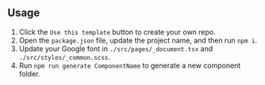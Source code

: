 ## Usage

1. Click the `Use this template` button to create your own repo.
2. Open the `package.json` file, update the project name, and then run `npm i`.
3. Update your Google font in `./src/pages/_document.tsx` and `./src/styles/_common.scss`.
4. Run `npm run generate ComponentName` to generate a new component folder.
